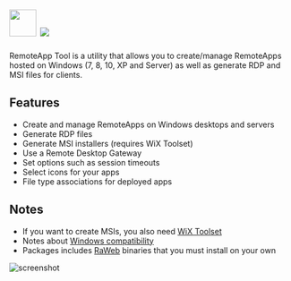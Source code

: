 # <img src="https://github.com/majkinetor/chocolatey/tree/master/remoteapp/icon.jpg" width="48" height="48"/> [![](https://img.shields.io/chocolatey/v/remoteapp.svg?color=red&label=remoteapp)](https://chocolatey.org/packages/remoteapp)

RemoteApp Tool is a utility that allows you to create/manage RemoteApps hosted on Windows (7, 8, 10, XP and Server) as well as generate RDP and MSI files for clients.

## Features

- Create and manage RemoteApps on Windows desktops and servers
- Generate RDP files
- Generate MSI installers (requires WiX Toolset)
- Use a Remote Desktop Gateway
- Set options such as session timeouts
- Select icons for your apps
- File type associations for deployed apps

## Notes

- If you want to create MSIs, you also need [WiX Toolset](https://chocolatey.org/packages/wixtoolset)
- Notes about [Windows compatibility](https://github.com/kimmknight/remoteapptool/wiki/Windows-Compatibility)
- Packages includes [RaWeb](http://www.kimknight.net/raweb) binaries that you must install on your own

![screenshot](https://cdn.rawgit.com/majkinetor/chocolatey/master/remoteapp/screenshot.png)
